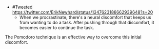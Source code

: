 - #Tweeted https://twitter.com/ErikNewhard/status/1347623188662939648?s=20
    - When we procrastinate, there's a neural discomfort that keeps us from wanting to do a task. After pushing through that discomfort, it becomes easier to continue the task.

The Pomodoro technique is an effective way to overcome this initial discomfort.
